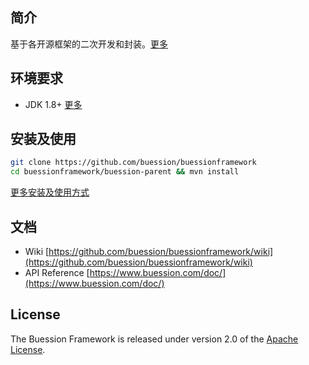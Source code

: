 ## 简介

基于各开源框架的二次开发和封装。[更多](https://www.buession.com/introduction)

## 环境要求

- JDK 1.8+ [更多](https://www.buession.com/requirements)

## 安装及使用

```bash
git clone https://github.com/buession/buessionframework
cd buessionframework/buession-parent && mvn install
```

[更多安装及使用方式](https://www.buession.com/installation)

## 文档

- Wiki [https://github.com/buession/buessionframework/wiki](https://github.com/buession/buessionframework/wiki)
- API Reference [https://www.buession.com/doc/](https://www.buession.com/doc/)

## License

The Buession Framework is released under version 2.0 of the [Apache License](https://www.apache.org/licenses/LICENSE-2.0).